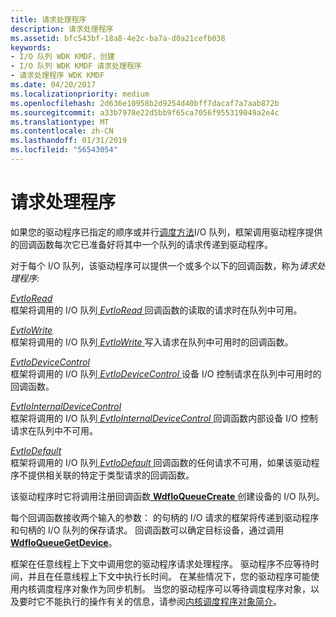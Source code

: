 ```yaml
---
title: 请求处理程序
description: 请求处理程序
ms.assetid: bfc543bf-18a8-4e2c-ba7a-d0a21cefb038
keywords:
- I/O 队列 WDK KMDF，创建
- I/O 队列 WDK KMDF 请求处理程序
- 请求处理程序 WDK KMDF
ms.date: 04/20/2017
ms.localizationpriority: medium
ms.openlocfilehash: 2d636e10958b2d9254d40bff7dacaf7a7aab872b
ms.sourcegitcommit: a33b7978e22d5bb9f65ca7056f955319049a2e4c
ms.translationtype: MT
ms.contentlocale: zh-CN
ms.lasthandoff: 01/31/2019
ms.locfileid: "56543054"
---
```

# <a name="request-handlers"></a>请求处理程序





如果您的驱动程序已指定的顺序或并行[调度方法](dispatching-methods-for-i-o-requests.md)I/O 队列，框架调用驱动程序提供的回调函数每次它已准备好将其中一个队列的请求传递到驱动程序。

对于每个 I/O 队列，该驱动程序可以提供一个或多个以下的回调函数，称为*请求处理程序*:

<a href="" id="evtioread"></a>[*EvtIoRead*](https://msdn.microsoft.com/library/windows/hardware/ff541776)  
框架将调用的 I/O 队列[ *EvtIoRead* ](https://msdn.microsoft.com/library/windows/hardware/ff541776)回调函数的读取的请求时在队列中可用。

<a href="" id="evtiowrite"></a>[*EvtIoWrite*](https://msdn.microsoft.com/library/windows/hardware/ff541813)  
框架将调用的 I/O 队列[ *EvtIoWrite* ](https://msdn.microsoft.com/library/windows/hardware/ff541813)写入请求在队列中可用时的回调函数。

<a href="" id="evtiodevicecontrol"></a>[*EvtIoDeviceControl*](https://msdn.microsoft.com/library/windows/hardware/ff541758)  
框架将调用的 I/O 队列[ *EvtIoDeviceControl* ](https://msdn.microsoft.com/library/windows/hardware/ff541758)设备 I/O 控制请求在队列中可用时的回调函数。

<a href="" id="evtiointernaldevicecontrol"></a>[*EvtIoInternalDeviceControl*](https://msdn.microsoft.com/library/windows/hardware/ff541768)  
框架将调用的 I/O 队列[ *EvtIoInternalDeviceControl* ](https://msdn.microsoft.com/library/windows/hardware/ff541768)回调函数内部设备 I/O 控制请求在队列中不可用。

<a href="" id="evtiodefault"></a>[*EvtIoDefault*](https://msdn.microsoft.com/library/windows/hardware/ff541757)  
框架将调用的 I/O 队列[ *EvtIoDefault* ](https://msdn.microsoft.com/library/windows/hardware/ff541757)回调函数的任何请求不可用，如果该驱动程序不提供相关联的特定于类型请求的回调函数。

该驱动程序时它将调用注册回调函数[ **WdfIoQueueCreate** ](https://msdn.microsoft.com/library/windows/hardware/ff547401)创建设备的 I/O 队列。

每个回调函数接收两个输入的参数： 的句柄的 I/O 请求的框架将传递到驱动程序和句柄的 I/O 队列的保存请求。 回调函数可以确定目标设备，通过调用[ **WdfIoQueueGetDevice**](https://msdn.microsoft.com/library/windows/hardware/ff547421)。

框架在任意线程上下文中调用您的驱动程序请求处理程序。 驱动程序不应等待时间，并且在任意线程上下文中执行长时间。 在某些情况下，您的驱动程序可能使用内核调度程序对象作为同步机制。 当您的驱动程序可以等待调度程序对象，以及要时它不能执行的操作有关的信息，请参阅[内核调度程序对象简介](https://msdn.microsoft.com/library/windows/hardware/ff548068)。

 

 





